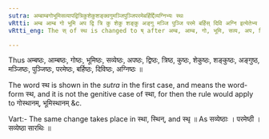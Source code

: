 ```yaml
---
sutra: अम्बाम्बगोभूमिसव्यापद्वित्रिकुशेकुशङ्क्वगुमञ्जिपुञ्जिपरमेबर्हिर्द्दिव्यग्निभ्यः स्थः
vRtti: अम्ब आम्ब गो भूमि अप द्वि त्रि कु शेकु शङ्कु अङ्गु मञ्जि पुञ्जि परमे बर्हिस् दिवि अग्नि इत्येतेभ्य उत्तरस्य स्थशब्दसकारस्य मूर्द्धन्यादेशो भवति ॥
vRtti_eng: The स् of स्थ is changed to ष् after अम्ब, आम्ब, गो, भूमि, सव्य, अप, द्वि, त्रि, कु, शेकु, शङ्कु, अङ्गु, मञ्जि, पुञ्जि, परमे, बर्हिस्, दिवि and अग्नि ॥

---
```

Thus अम्बष्ठः, आम्बष्ठः, गोष्ठः, भूमिष्ठः, सव्येष्ठः, अपष्ठः, द्विष्ठः, त्रिष्ठ, कुष्ठः, शेकुष्ठः, शङ्कुष्ठः, अङ्गुष्ठ, मञ्जिष्ठः, पुञ्जिष्ठः, परमेष्ठः, बर्हिष्ठः, दिविष्ठः, अग्निष्ठः ॥

The word स्थ is shown in the _sutra_ in the first case, and means the word-form स्थ, and it is not the genitive case of स्था, for then the rule would apply to गोस्थानम्, भूमिस्थानम् &c.

Vart:- The same change takes place in स्था, स्थिन्, and स्थृ ॥ As सव्येष्ठाः । परमेष्ठी । सव्येष्ठा सारथिः ॥